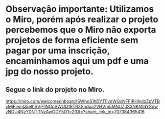 # Observação importante: Utilizamos o Miro, porém após realizar o projeto percebemos que o Miro não exporta projetos de forma eficiente sem pagar por uma inscrição, encaminhamos aqui um pdf e uma jpg do nosso projeto. 
## Segue o link do projeto no Miro.

https://miro.com/welcomeonboard/SWhoS1hDYTFvdWQxNFFIRHIydzZpVTBxMjFiemQ5elhSVjF1NGpSWUQ1RTR3Sndua2VHVm5MNUZJS3NKN1dYSnwzNDU4NzY0NTI1NzAwODY5OTc2fDI=?share_link_id=707384365416